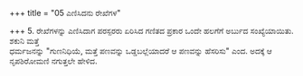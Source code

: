 +++
title = "05 ಎಣಿಸಿದನು ರೇಖೆಗಳ"

+++
5. ರೇಖೆಗಳನ್ನು ಎಣಿಸಿದಾಗ ಪರಸ್ಪರರು ಏರಿಸಿದ ಗಣಿತದ ಪ್ರಕಾರ ಒಂದೇ ಹಲಗೆಗೆ ಅರ್ಬುದ ಸಂಖ್ಯೆಯಾಯಿತು. ಶಕುನಿ ಮತ್ತೆ   
ಧರ್ಮಜನನ್ನು "ಗುಣನಿಧಿಯೆ, ಮತ್ತೆ ಪಣವನ್ನು ಒಡ್ಡಬಲ್ಲೆಯಾದರೆ ಆ ಪಣವನ್ನು ಹೆಸರಿಸು" ಎಂದ. ಅದಕ್ಕೆ ಆ ನೃಪಶಿರೋಮಣಿ ನಗುತ್ತಲೇ ಹೇಳಿದ.